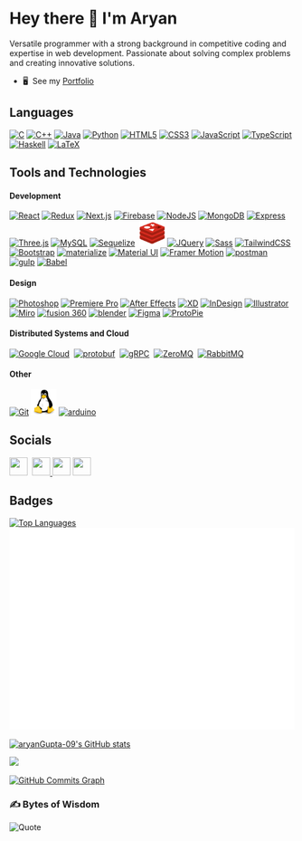 Hey there 👋 I'm Aryan
============================

Versatile programmer with a strong background in competitive coding and expertise in web development. Passionate about solving complex problems and creating innovative solutions.

* 🖥️  See my [Portfolio](https://aryangupta09.netlify.app/)

## Languages

<p align="left">
<a href="https://docs.microsoft.com/en-us/cpp/?view=msvc-170" target="_blank" rel="noreferrer"><img src="https://upload.wikimedia.org/wikipedia/commons/1/18/C_Programming_Language.svg" width="45" height="45" alt="C" /></a>
<a href="https://docs.microsoft.com/en-us/cpp/?view=msvc-170" target="_blank" rel="noreferrer"><img src="https://upload.wikimedia.org/wikipedia/commons/1/18/ISO_C%2B%2B_Logo.svg" width="45" height="45" alt="C++" /></a>
<a href="https://www.oracle.com/java/" target="_blank" rel="noreferrer"><img src="https://raw.githubusercontent.com/danielcranney/readme-generator/main/public/icons/skills/java-colored.svg" width="45" height="45" alt="Java" /></a>
<a href="https://www.python.org/" target="_blank" rel="noreferrer"><img src="https://raw.githubusercontent.com/danielcranney/readme-generator/main/public/icons/skills/python-colored.svg" width="45" height="45" alt="Python" /></a>
<a href="https://developer.mozilla.org/en-US/docs/Glossary/HTML5" target="_blank" rel="noreferrer"><img src="https://raw.githubusercontent.com/danielcranney/readme-generator/main/public/icons/skills/html5-colored.svg" width="45" height="45" alt="HTML5" /></a>
<a href="https://www.w3.org/TR/CSS/#css" target="_blank" rel="noreferrer"><img src="https://raw.githubusercontent.com/danielcranney/readme-generator/main/public/icons/skills/css3-colored.svg" width="45" height="45" alt="CSS3" /></a>
<a href="https://developer.mozilla.org/en-US/docs/Web/JavaScript" target="_blank" rel="noreferrer"><img src="https://raw.githubusercontent.com/danielcranney/readme-generator/main/public/icons/skills/javascript-colored.svg" width="45" height="45" alt="JavaScript" /></a>
<a href="https://www.typescriptlang.org/" target="_blank" rel="noreferrer"><img src="https://raw.githubusercontent.com/danielcranney/readme-generator/main/public/icons/skills/typescript-colored.svg" width="45" height="45" alt="TypeScript" /></a>
<a href="https://www.haskell.org/" target="_blank" rel="noreferrer"><img src="https://upload.wikimedia.org/wikipedia/commons/thumb/1/1c/Haskell-Logo.svg/2560px-Haskell-Logo.svg.png" width="55" height="45" alt="Haskell" /></a>
<a href="https://www.latex-project.org/" target="_blank" rel="noreferrer"><img src="https://static-00.iconduck.com/assets.00/latex-icon-2014x2048-wyowdlpa.png" width="45" height="45" alt="LaTeX" /></a>
</p>

## Tools and Technologies

#### Development

<p align="left">
<a href="https://reactjs.org/" target="_blank" rel="noreferrer"><img src="https://raw.githubusercontent.com/danielcranney/readme-generator/main/public/icons/skills/react-colored.svg" width="45" height="45" alt="React" /></a>
<a href="https://redux.js.org/" target="_blank" rel="noreferrer"><img src="https://raw.githubusercontent.com/danielcranney/readme-generator/main/public/icons/skills/redux-colored.svg" width="45" height="45" alt="Redux" /></a>
<a href="https://nextjs.org/" target="_blank" rel="noreferrer"><img src="https://github.com/aryanGupta-09/aryanGupta-09/assets/96881807/131db734-30d2-4d14-81ce-0edcf8fe3f00" width="45" height="45" alt="Next.js" /></a>
<a href="https://firebase.google.com/" target="_blank" rel="noreferrer"><img src="https://upload.wikimedia.org/wikipedia/commons/4/46/Touchicon-180.png" width="45" height="45" alt="Firebase" /></a>
<a href="https://nodejs.org/en/" target="_blank" rel="noreferrer"><img src="https://raw.githubusercontent.com/danielcranney/readme-generator/main/public/icons/skills/nodejs-colored.svg" width="45" height="45" alt="NodeJS" /></a>
<a href="https://www.mongodb.com/" target="_blank" rel="noreferrer"><img src="https://raw.githubusercontent.com/danielcranney/readme-generator/main/public/icons/skills/mongodb-colored.svg" width="45" height="45" alt="MongoDB" /></a>
<a href="https://expressjs.com/" target="_blank" rel="noreferrer"><img src="https://raw.githubusercontent.com/danielcranney/readme-generator/main/public/icons/skills/express-dark.svg" width="45" height="45" alt="Express" /></a>
<a href="https://threejs.org/" target="_blank" rel="noreferrer"><img src="https://global.discourse-cdn.com/standard17/uploads/threejs/original/2X/e/e4f86d2200d2d35c30f7b1494e96b9595ebc2751.png" width="45" height="45" alt="Three.js" /></a>
<a href="https://www.mysql.com/" target="_blank" rel="noreferrer"><img src="https://raw.githubusercontent.com/danielcranney/readme-generator/main/public/icons/skills/mysql-colored.svg" width="45" height="45" alt="MySQL" /></a>
<a href="https://sequelize.org/" target="_blank" rel="noreferrer"><img src="https://user-images.githubusercontent.com/97445947/268622758-f42dab55-46e4-4b08-ab45-9ac245d03eb3.png" width="45" height="50" alt="Sequelize" /></a>&nbsp;
<a href="https://redis.io" target="_blank" rel="noreferrer"><img src="https://raw.githubusercontent.com/devicons/devicon/master/icons/redis/redis-original.svg" alt="redis" width="45" height="45"/></a>
<a href="https://jquery.com/" target="_blank" rel="noreferrer"><img src="https://raw.githubusercontent.com/danielcranney/readme-generator/main/public/icons/skills/jquery-colored.svg" width="45" height="45" alt="JQuery" /></a>
<a href="https://sass-lang.com/" target="_blank" rel="noreferrer"><img src="https://raw.githubusercontent.com/danielcranney/readme-generator/main/public/icons/skills/sass-colored.svg" width="45" height="45" alt="Sass" /></a>
<a href="https://tailwindcss.com/" target="_blank" rel="noreferrer"><img src="https://raw.githubusercontent.com/danielcranney/readme-generator/main/public/icons/skills/tailwindcss-colored.svg" width="45" height="45" alt="TailwindCSS" /></a>
<a href="https://getbootstrap.com/" target="_blank" rel="noreferrer"><img src="https://raw.githubusercontent.com/danielcranney/readme-generator/main/public/icons/skills/bootstrap-colored.svg" width="45" height="45" alt="Bootstrap" /></a>
<a href="https://materializecss.com/" target="_blank" rel="noreferrer"><img src="https://raw.githubusercontent.com/prplx/svg-logos/5585531d45d294869c4eaab4d7cf2e9c167710a9/svg/materialize.svg" alt="materialize" width="45" height="45"/></a>
<a href="https://mui.com/" target="_blank" rel="noreferrer"><img src="https://raw.githubusercontent.com/danielcranney/readme-generator/main/public/icons/skills/materialui-colored.svg" width="45" height="45" alt="Material UI" /></a>
<a href="https://www.framer.com/motion/" target="_blank" rel="noreferrer"><img src="https://cdn.worldvectorlogo.com/logos/framer-motion.svg" width="38" height="38" alt="Framer Motion" /></a>
<a href="https://postman.com" target="_blank" rel="noreferrer"><img src="https://www.vectorlogo.zone/logos/getpostman/getpostman-icon.svg" alt="postman" width="45" height="45"/></a>
<a href="https://gulpjs.com" target="_blank" rel="noreferrer"><img src="https://raw.githubusercontent.com/gulpjs/artwork/master/gulp-2x.png" alt="gulp" width="20" height="45"/></a>
<a href="https://babeljs.io/" target="_blank" rel="noreferrer"><img src="https://upload.wikimedia.org/wikipedia/commons/0/02/Babel_Logo.svg" width="45" height="45" alt="Babel" /></a>
</p>

#### Design

<p align="left">
<a href="https://www.adobe.com/in/products/photoshop.html" target="_blank" rel="noreferrer"><img src="https://upload.wikimedia.org/wikipedia/commons/a/af/Adobe_Photoshop_CC_icon.svg" width="45" height="45" alt="Photoshop" /></a>
<a href="https://www.adobe.com/in/products/premiere.html" target="_blank" rel="noreferrer"><img src="https://upload.wikimedia.org/wikipedia/commons/4/40/Adobe_Premiere_Pro_CC_icon.svg" width="45" height="45" alt="Premiere Pro" /></a>
<a href="https://www.adobe.com/in/products/aftereffects.html" target="_blank" rel="noreferrer"><img src="https://upload.wikimedia.org/wikipedia/commons/c/cb/Adobe_After_Effects_CC_icon.svg" width="45" height="45" alt="After Effects" /></a>
<a href="https://www.adobe.com/in/products/xd.html" target="_blank" rel="noreferrer"><img src="https://upload.wikimedia.org/wikipedia/commons/c/c2/Adobe_XD_CC_icon.svg" width="45" height="45" alt="XD" /></a>
<a href="https://www.adobe.com/in/products/indesign.html" target="_blank" rel="noreferrer"><img src="https://upload.wikimedia.org/wikipedia/commons/4/48/Adobe_InDesign_CC_icon.svg" width="45" height="45" alt="InDesign" /></a>
<a href="adobe.com/in/products/illustrator.html" target="_blank" rel="noreferrer"><img src="https://upload.wikimedia.org/wikipedia/commons/f/fb/Adobe_Illustrator_CC_icon.svg" width="45" height="45" alt="Illustrator" /></a>
<a href="https://miro.com/" target="_blank" rel="noreferrer"><img src="https://asset.brandfetch.io/idAnDTFapY/idYC5f2L1X.png" width="45" height="45" alt="Miro" /></a>
<a href="https://www.autodesk.in/products/fusion-360/overview" target="_blank" rel="noreferrer"><img src="https://images.g2crowd.com/uploads/product/image/large_detail/large_detail_08cbb05caf3271616f7fef03768dfbf5/fusion-360.png" alt="fusion 360" width="45" height="45"/></a>
<a href="https://www.blender.org/" target="_blank" rel="noreferrer"><img src="https://upload.wikimedia.org/wikipedia/commons/0/0c/Blender_logo_no_text.svg" alt="blender" width="45" height="45"/></a>
<a href="https://www.figma.com/" target="_blank" rel="noreferrer"><img src="https://raw.githubusercontent.com/danielcranney/readme-generator/main/public/icons/skills/figma-colored.svg" width="45" height="45" alt="Figma" /></a>
<a href="https://www.protopie.io/" target="_blank" rel="noreferrer"><img src="https://seeklogo.com/images/P/protopie-logo-A51D8D3BEE-seeklogo.com.png" width="42" height="42" alt="ProtoPie" /></a>
</p>

#### Distributed Systems and Cloud

<p align="left">
<a href="https://cloud.google.com/" target="_blank" rel="noreferrer"><img src="https://static-00.iconduck.com/assets.00/google-cloud-icon-1024x823-wiwlyizc.png" height="42" alt="Google Cloud" /></a>&nbsp;
<a href="https://protobuf.dev/" target="_blank" rel="noreferrer"><img src="https://github.com/aryanGupta-09/aryanGupta-09/assets/96881807/336ba9db-4e52-430d-9fac-77a3bf6c6f3d" width="64" height="38" alt="protobuf" /></a>&nbsp;
<a href="https://grpc.io/" target="_blank" rel="noreferrer"><img src="https://github.com/aryanGupta-09/aryanGupta-09/assets/96881807/310cb125-1346-49b9-a87a-b6a84934a9a6" width="75" height="38" alt="gRPC" /></a>&nbsp;
<a href="https://zeromq.org/" target="_blank" rel="noreferrer"><img src="https://github.com/aryanGupta-09/aryanGupta-09/assets/96881807/460e6a58-9d9e-46b1-9be2-6527183b0719" width="42" height="42" alt="ZeroMQ" /></a>&nbsp;
<a href="https://www.rabbitmq.com/" target="_blank" rel="noreferrer"><img src="https://cdn.freebiesupply.com/logos/large/2x/rabbitmq-logo-png-transparent.png" width="40" height="40" alt="RabbitMQ" /></a>
</p>

#### Other

<p align="left">
<a href="https://git-scm.com/" target="_blank" rel="noreferrer"><img src="https://raw.githubusercontent.com/danielcranney/readme-generator/main/public/icons/skills/git-colored.svg" width="45" height="45" alt="Git" /></a>
<a href="https://www.linux.org/" target="_blank" rel="noreferrer"><img src="https://raw.githubusercontent.com/devicons/devicon/master/icons/linux/linux-original.svg" alt="linux" width="45" height="45"/></a>
<a href="https://www.arduino.cc/" target="_blank" rel="noreferrer"> <img src="https://cdn.worldvectorlogo.com/logos/arduino-1.svg" alt="arduino" width="45" height="45"/> </a>
</p>

## Socials

<p align="left">
  <a href="https://www.linkedin.com/in/aryangupta09" target="_blank" rel="noreferrer"><img src="https://raw.githubusercontent.com/danielcranney/readme-generator/main/public/icons/socials/linkedin.svg" width="32" height="32" /></a>&nbsp;
  <a href="https://codeforces.com/profile/DevilCoder_09" target="_blank" rel="noreferrer">
    <picture>
      <img src="https://github.com/aryanGupta-09/aryanGupta-09/assets/96881807/825af0e4-fa53-4714-87ae-fdcae1997d99" width="32" height="32" />
    </picture>
  </a>
  <a href="https://leetcode.com/DevilCoder_09/" target="_blank" rel="noreferrer"><img src="https://upload.wikimedia.org/wikipedia/commons/8/8e/LeetCode_Logo_1.png" width="32" height="32" /></a>
  <a href="https://www.codechef.com/users/devilcoder_09" target="_blank" rel="noreferrer">
    <picture>
      <img src="https://github.com/aryanGupta-09/aryanGupta-09/assets/96881807/88a1e6df-904a-43d8-bb09-b57df9032b59" width="32" height="32" />
    </picture>
  </a>
</p>

## Badges

<a href="#" align="left"><img src="https://github-readme-stats.vercel.app/api/top-langs/?username=aryanGupta-09&langs_count=20&title_color=ffffff&text_color=ffffff&icon_color=6456f1&bg_color=1c1917&hide_border=true&locale=en&custom_title=Top%20%Languages&layout=donut" alt="Top Languages" /></a>
&nbsp;&nbsp;
<a href="https://codeforces.com/profile/DevilCoder_09"><img src="https://raw.githubusercontent.com/aryanGupta-09/cf-stats/main/output/light_card.svg#gh-dark-mode-only" alt="aryanGupta-09's Codeforces stats" /></a>

<a href="#"><img src="https://github-readme-stats.vercel.app/api?username=aryanGupta-09&show_icons=true&count_private=true&title_color=6456f1&text_color=ffffff&icon_color=6456f1&bg_color=1c1917&hide_border=true" alt="aryanGupta-09's GitHub stats" /></a>

<a href="#"><img src="https://github-readme-streak-stats.herokuapp.com/?user=aryanGupta-09&stroke=ffffff&background=1c1917&ring=6366f1&fire=6366f1&currStreakNum=ffffff&currStreakLabel=6366f1&sideNums=ffffff&sideLabels=ffffff&dates=ffffff&hide_border=true" /></a>

<a href="#"><img src="https://github-readme-activity-graph.vercel.app/graph?username=aryanGupta-09&bg_color=1c1917&color=ffffff&line=6456f1&point=ffffff&area_color=1c1917&area=true&hide_border=true&custom_title=GitHub%20Commits%20Graph" alt="GitHub Commits Graph" /></a>

### ✍️ Bytes of Wisdom
<picture>
  <img alt="Quote" src="https://quotes-github-readme.vercel.app/api?type=horizontal&theme=tokyonight">
</picture>
